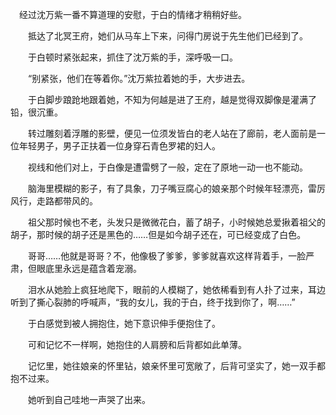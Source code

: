 　经过沈万紫一番不算道理的安慰，于白的情绪才稍稍好些。

　　抵达了北冥王府，她们从马车上下来，问得门房说于先生他们已经到了。

　　于白顿时紧张起来，抓住了沈万紫的手，深呼吸一口。

　　“别紧张，他们在等着你。”沈万紫拉着她的手，大步进去。

　　于白脚步踉跄地跟着她，不知为何越是进了王府，越是觉得双脚像是灌满了铅，很沉重。

　　转过雕刻着浮雕的影壁，便见一位须发皆白的老人站在了廊前，老人面前是一位年轻男子，男子正扶着一位身穿石青色罗裙的妇人。

　　视线和他们对上，于白像是遭雷劈了一般，定在了原地一动一也不能动。

　　脑海里模糊的影子，有了具象，刀子嘴豆腐心的娘亲那个时候年轻漂亮，雷厉风行，走路都带风的。

　　祖父那时候也不老，头发只是微微花白，蓄了胡子，小时候她总爱揪着祖父的胡子，那时候的胡子还是黑色的……但是如今胡子还在，可已经变成了白色。

　　哥哥……他就是哥哥？不，他像极了爹爹，爹爹就喜欢这样背着手，一脸严肃，但眼底里永远是蕴含着宠溺。

　　泪水从她脸上疯狂地爬下，眼前的人模糊了，她依稀看到有人扑了过来，耳边听到了撕心裂肺的呼喊声，“我的女儿，我的于白，终于找到你了，啊……”

　　于白感觉到被人拥抱住，她下意识伸手便抱住了。

　　可和记忆不一样啊，她抱住的人肩膀和后背都如此单薄。

　　记忆里，她往娘亲的怀里钻，娘亲怀里可宽敞了，后背可坚实了，她一双手都抱不过来。

　　她听到自己哇地一声哭了出来。